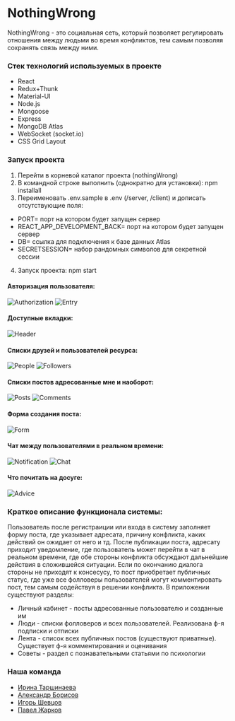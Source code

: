 # NothingWrong

NothingWrong - это социальная сеть, который позволяет регулировать отношения между людьми во время конфликтов, тем самым позволяя сохранять связь между ними.

### Стек технологий используемых в проекте

- React
- Redux+Thunk
- Material-UI
- Node.js
- Mongoose
- Express
- MongoDB Atlas
- WebSocket (socket.io)
- CSS Grid Layout

### Запуск проекта

1. Перейти в корневой каталог проекта (nothingWrong)
2. В командной строке выполнить (однократно для установки): npm installall
3. Переименовать .env.sample в .env (/server, /client) и дописать отсутствующие поля:

- PORT= порт на котором будет запущен сервер
- REACT_APP_DEVELOPMENT_BACK= порт на котором будет запущен сервер
- DB= ссылка для подключения к базе данных Atlas
- SECRETSESSION= набор рандомных символов для секретной сессии

4. Запуск проекта: npm start

#### Авторизация пользователя:

![Authorization](https://github.com/irinatarshinaeva/The_Social_Network/blob/main/client/src/assets/screenshots/registration.png 'Авторизация')
![Entry](https://github.com/irinatarshinaeva/The_Social_Network/blob/main/client/src/assets/screenshots/entry.png 'Вход')

#### Доступные вкладки:

![Header](https://github.com/irinatarshinaeva/The_Social_Network/blob/main/client/src/assets/screenshots/header.png 'Хэдер')

#### Списки друзей и пользователей ресурса:

![People](https://github.com/irinatarshinaeva/The_Social_Network/blob/main/client/src/assets/screenshots/people.png 'Подписчики')
![Followers](https://github.com/irinatarshinaeva/The_Social_Network/blob/main/client/src/assets/screenshots/followers.png 'Люди')

#### Списки постов адресованные мне и наоборот:

![Posts](https://github.com/irinatarshinaeva/The_Social_Network/blob/main/client/src/assets/screenshots/posts.png 'Посты')
![Comments](https://github.com/irinatarshinaeva/The_Social_Network/blob/main/client/src/assets/screenshots/comments.png 'Комментарии')

#### Форма создания поста:

![Form](https://github.com/irinatarshinaeva/The_Social_Network/blob/main/client/src/assets/screenshots/form.png 'Форма')

#### Чат между пользователями в реальном времени:

![Notification](https://github.com/irinatarshinaeva/The_Social_Network/blob/main/client/src/assets/screenshots/notification.png 'Оповещение')
![Chat](https://github.com/irinatarshinaeva/The_Social_Network/blob/main/client/src/assets/screenshots/chat.png 'Чат')

#### Что почитать на досуге:

![Advice](https://github.com/irinatarshinaeva/The_Social_Network/blob/main/client/src/assets/screenshots/advice.png 'Советы')


### Краткое описание функционала системы:

Пользователь после регистраиции или входа в систему заполняет форму поста, где указывает адресата, причину конфликта, каких действий он ожидает от него и тд. После публикации поста, адресату приходит уведомление, где пользователь может перейти в чат в реальном времени, где обе стороны конфликта обсуждают дальнейшие действия в сложившейся ситуации. Если по окончанию диалога стороны не приходят к консесусу, то пост приобретает публичных статус, где уже все фолловеры пользователей могут комментировать пост, тем самым содействуя в решении конфликта. В приложении существуют разделы:

- Личный кабинет - посты адресованные пользователю и созданные им
- Люди - списки фолловеров и всех пользователей. Реализована ф-я подписки и отписки
- Лента - список всех публичных постов (существуют приватные). Существует ф-я комментирования и оценивания
- Советы - раздел с познавательными статьями по психологии

### Наша команда

- [Ирина Таршинаева](https://github.com/irinatarshinaeva)
- [Александр Борисов](https://github.com/Alexandr-Borisov)
- [Игорь Шевцов](https://github.com/Igor-Shevtsov)
- [Павел Жарков](https://github.com/paulzharkov)


